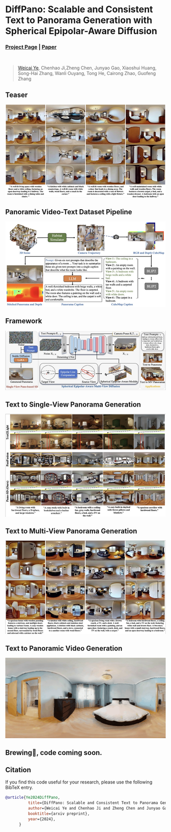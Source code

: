 # DiffPano: Scalable and Consistent Text to Panorama Generation with Spherical Epipolar-Aware Diffusion
### [Project Page](https://zju3dv.github.io/DiffPano/) | [Paper]()
<!-- Code is coming soon. -->

<br/>

> 

> [Weicai Ye](https://ywcmaike.github.io/), Chenhao Ji,Zheng Chen, Junyao Gao, Xiaoshui Huang, Song-Hai Zhang, Wanli Ouyang, Tong He, Cairong Zhao, Guofeng Zhang

## Teaser
![demo_vid](assets/images/teaser.png)

## Panoramic Video-Text Dataset Pipeline
![demo_vid](assets/images/dataset_pipeline.jpg)

## Framework
![demo_vid](assets/images/framework.png)

## Text to Single-View Panorama Generation
![demo_vid](assets/images/text2pano.jpg)


## Text to Multi-View Panorama Generation
![demo_vid](assets/images/text2mvpano2.jpg)

## Text to Panoramic Video Generation
![demo_vid](assets/videos/pano_video/video4.gif)


## Brewing🍺, code coming soon.
## Citation

If you find this code useful for your research, please use the following BibTeX entry.

```bibtex
@article{Ye2024DiffPano,
          title={DiffPano: Scalable and Consistent Text to Panorama Generation with Spherical Epipolar-Aware Diffusion},
          author={Weicai Ye and Chenhao Ji and Zheng Chen and Junyao Gao and Xiaoshui Huang and Song-Hai Zhang and Wanli Ouyang and Tong He and Cairong Zhao and Guofeng Zhang},
          booktitle={arxiv preprint},
          year={2024},
      }
      
```